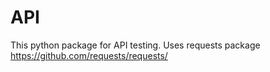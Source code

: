 # API

This python package for API testing.
Uses requests package
https://github.com/requests/requests/


